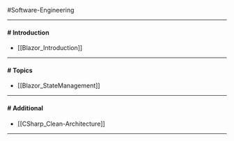#Software-Engineering 

----
#### # Introduction

- [[Blazor_Introduction]]

---
#### # Topics

- [[Blazor_StateManagement]]

---
#### # Additional

- [[CSharp_Clean-Architecture]]

----
